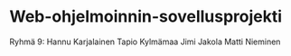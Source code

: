 # Web-ohjelmoinnin-sovellusprojekti
Ryhmä 9:
Hannu Karjalainen
Tapio Kylmämaa
Jimi Jakola
Matti Nieminen
